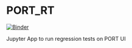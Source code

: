 # PORT_RT

[![Binder](https://mybinder.org/badge_logo.svg)](https://mybinder.org/v2/gh/marcomaiocchi/PORT_RT.git/master)

Jupyter App to run regression tests on PORT UI
